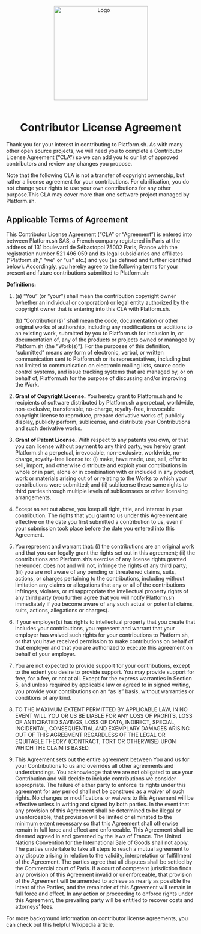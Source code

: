<p align="center">
    <a href="https://platform.sh">
        <img src="https://platform.sh/logos/redesign/Platformsh_logo_black.svg" alt="Logo" width="250">
    </a><br /><br />
    <h1 align="center">Contributor License Agreement<br /></h1>
</p>

Thank you for your interest in contributing to Platform.sh. As with many other open source projects, we will need you to complete a Contributor License Agreement (“CLA”) so we can add you to our list of approved contributors and review any changes you propose. 

Note that the following CLA is not a transfer of copyright ownership, but rather a license agreement for your contributions. For clarification, you do not change your rights to use your own contributions for any other purpose.This CLA may cover more than one software project managed by Platform.sh.

## Applicable Terms of Agreement

This Contributor License Agreement (“CLA” or “Agreement”)  is entered into between Platform.sh SAS, a French company registered in Paris at the address of 131 boulevard de Sébastopol 75002 Paris, France with the registration number 521 496 059  and its legal subsidiaries and affiliates (“Platform.sh,” “we” or “us” etc.) and you (as defined and further identified below). Accordingly, you hereby agree to the following terms for your present and future contributions submitted to Platform.sh:

**Definitions:**

1. (a) “You” (or “your”) shall mean the contribution copyright owner (whether an individual or corporation) or legal entity authorized by the copyright owner that is entering into this CLA with Platform.sh.

    (b) “Contribution(s)” shall mean the code, documentation or other original works of authorship, including any modifications or additions to an existing work, submitted by you to Platform.sh for inclusion in, or documentation of, any of the products or projects owned or managed by Platform.sh (the “Work(s)”). For the purposes of this definition, “submitted” means any form of electronic, verbal, or written communication sent to Platform.sh or its representatives, including but not limited to communication on electronic mailing lists, source code control systems, and issue tracking systems that are managed by, or on behalf of, Platform.sh for the purpose of discussing and/or improving the Work.

2. **Grant of Copyright License.** You hereby grant to Platform.sh and to recipients of software distributed by Platform.sh a perpetual, worldwide, non-exclusive, transferable,  no-charge, royalty-free, irrevocable copyright license to reproduce, prepare derivative works of, publicly display, publicly perform, sublicense, and distribute your Contributions and such derivative works.

3. **Grant of Patent License.** With respect to any patents you own, or that you can license without payment to any third party, you hereby grant Platform.sh a perpetual, irrevocable, non-exclusive, worldwide, no-charge, royalty-free license to: (i) make, have made, use, sell, offer to sell, import, and otherwise distribute and exploit your contributions in whole or in part, alone or in combination with or included in any product, work or materials arising out of or relating to the Works to which your contributions were submitted; and (ii) sublicense these same rights to third parties through multiple levels of sublicensees or other licensing arrangements.

4. Except as set out above, you keep all right, title, and interest in your contribution. The rights that you grant to us under this Agreement are effective on the date you first submitted a contribution to us, even if your submission took place before the date you entered into this Agreement.

5. You represent and warrant that: (i) the contributions are an original work and that you can legally grant the rights set out in this agreement; (ii) the contributions and Platform.sh’s exercise of any license rights granted hereunder, does not and will not, infringe the rights of any third party; (iii) you are not aware of any pending or threatened claims, suits, actions, or charges pertaining to the contributions, including without limitation any claims or allegations that any or all of the contributions infringes, violates, or misappropriate the intellectual property rights of any third party (you further agree that you will notify Platform.sh immediately if you become aware of any such actual or potential claims, suits, actions, allegations or charges).

6. If your employer(s) has rights to intellectual property that you create that includes your contributions, you represent and warrant that your employer has waived such rights for your contributions to Platform.sh, or that you have received permission to make contributions on behalf of that employer and that you are authorized to execute this agreement on behalf of your employer.

7. You are not expected to provide support for your contributions, except to the extent you desire to provide support. You may provide support for free, for a fee, or not at all. Except for the express warranties in Section 5, and unless required by applicable law or agreed to in signed writing, you provide your contributions on an “as is” basis, without warranties or conditions of any kind.

8. TO THE MAXIMUM EXTENT PERMITTED BY APPLICABLE LAW, IN NO EVENT WILL YOU OR US BE LIABLE FOR ANY LOSS OF PROFITS, LOSS OF ANTICIPATED SAVINGS, LOSS OF DATA, INDIRECT, SPECIAL, INCIDENTAL, CONSEQUENTIAL AND EXEMPLARY DAMAGES ARISING OUT OF THIS AGREEMENT REGARDLESS OF THE LEGAL OR EQUITABLE THEORY (CONTRACT, TORT OR OTHERWISE) UPON WHICH THE CLAIM IS BASED.

9. This Agreement sets out the entire agreement between You and us for your Contributions to us and overrides all other agreements and understandings. You acknowledge that we are not obligated to use your Contribution and will decide to include contributions we consider appropriate. The failure of either party to enforce its rights under this agreement for any period shall not be construed as a waiver of such rights. No changes or modifications or waivers to this Agreement will be effective unless in writing and signed by both parties. In the event that any provision of this Agreement shall be determined to be illegal or unenforceable, that provision will be limited or eliminated to the minimum extent necessary so that this Agreement shall otherwise remain in full force and effect and enforceable. This Agreement shall be deemed agreed in and governed by the laws of France. The United Nations Convention for the International Sale of Goods shall not apply. The parties undertake to take all steps to reach a mutual agreement to any dispute arising in relation to the validity, interpretation or fulfillment of the Agreement. The parties agree that all disputes shall be settled by the Commercial court of Paris. If a court of competent jurisdiction finds any provision of this Agreement invalid or unenforceable, that provision of the Agreement will be amended to achieve as nearly as possible the intent of the Parties, and the remainder of this Agreement will remain in full force and effect. In any action or proceeding to enforce rights under this Agreement, the prevailing party will be entitled to recover costs and attorneys’ fees.

For more background information on contributor license agreements, you can check out this helpful Wikipedia article. 
